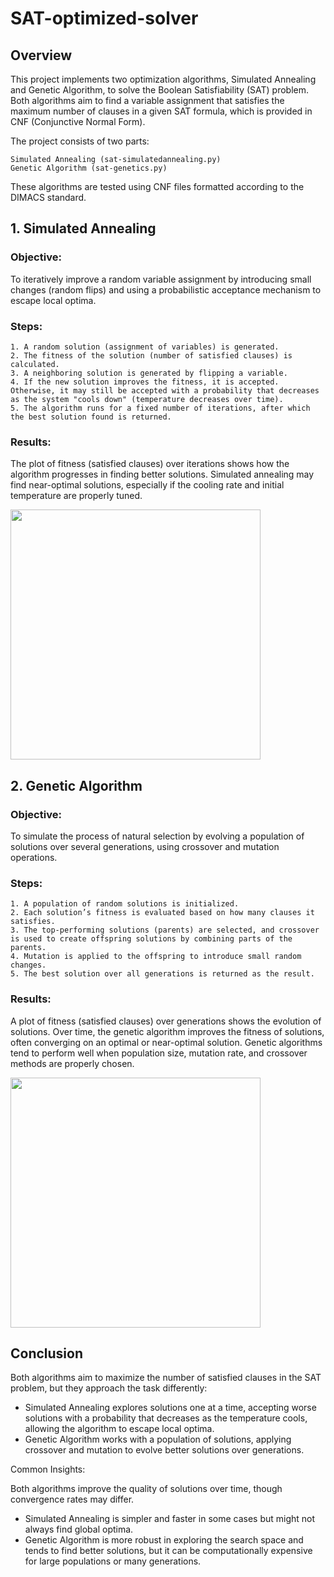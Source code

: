 # SAT-optimized-solver

## Overview

This project implements two optimization algorithms, Simulated Annealing and Genetic Algorithm, to solve the Boolean Satisfiability (SAT) problem. Both algorithms aim to find a variable assignment that satisfies the maximum number of clauses in a given SAT formula, which is provided in CNF (Conjunctive Normal Form).

The project consists of two parts:

    Simulated Annealing (sat-simulatedannealing.py)
    Genetic Algorithm (sat-genetics.py)

These algorithms are tested using CNF files formatted according to the DIMACS standard.

## 1. Simulated Annealing

### Objective:

To iteratively improve a random variable assignment by introducing small changes (random flips) and using a probabilistic acceptance mechanism to escape local optima.

### Steps:

    1. A random solution (assignment of variables) is generated.
    2. The fitness of the solution (number of satisfied clauses) is calculated.
    3. A neighboring solution is generated by flipping a variable.
    4. If the new solution improves the fitness, it is accepted. Otherwise, it may still be accepted with a probability that decreases as the system "cools down" (temperature decreases over time).
    5. The algorithm runs for a fixed number of iterations, after which the best solution found is returned.

### Results:

The plot of fitness (satisfied clauses) over iterations shows how the algorithm progresses in finding better solutions.
Simulated annealing may find near-optimal solutions, especially if the cooling rate and initial temperature are properly tuned.

<img src ="https://github.com/user-attachments/assets/1747b662-a7a4-428c-974d-60507c5ebc3c" width="400">

## 2. Genetic Algorithm

### Objective:

To simulate the process of natural selection by evolving a population of solutions over several generations, using crossover and mutation operations.

### Steps:

    1. A population of random solutions is initialized.
    2. Each solution’s fitness is evaluated based on how many clauses it satisfies.
    3. The top-performing solutions (parents) are selected, and crossover is used to create offspring solutions by combining parts of the parents.
    4. Mutation is applied to the offspring to introduce small random changes.
    5. The best solution over all generations is returned as the result.

### Results:

A plot of fitness (satisfied clauses) over generations shows the evolution of solutions.
Over time, the genetic algorithm improves the fitness of solutions, often converging on an optimal or near-optimal solution.
Genetic algorithms tend to perform well when population size, mutation rate, and crossover methods are properly chosen.

<img src ="https://github.com/user-attachments/assets/2a3e22d5-ed44-46de-a825-06048557f7ef" width="400">

## Conclusion 

Both algorithms aim to maximize the number of satisfied clauses in the SAT problem, but they approach the task differently:

* Simulated Annealing explores solutions one at a time, accepting worse solutions with a probability that decreases as the temperature cools, allowing the algorithm to escape local optima.
* Genetic Algorithm works with a population of solutions, applying crossover and mutation to evolve better solutions over generations.

Common Insights:

Both algorithms improve the quality of solutions over time, though convergence rates may differ.
* Simulated Annealing is simpler and faster in some cases but might not always find global optima.
* Genetic Algorithm is more robust in exploring the search space and tends to find better solutions, but it can be computationally expensive for large populations or many generations.
